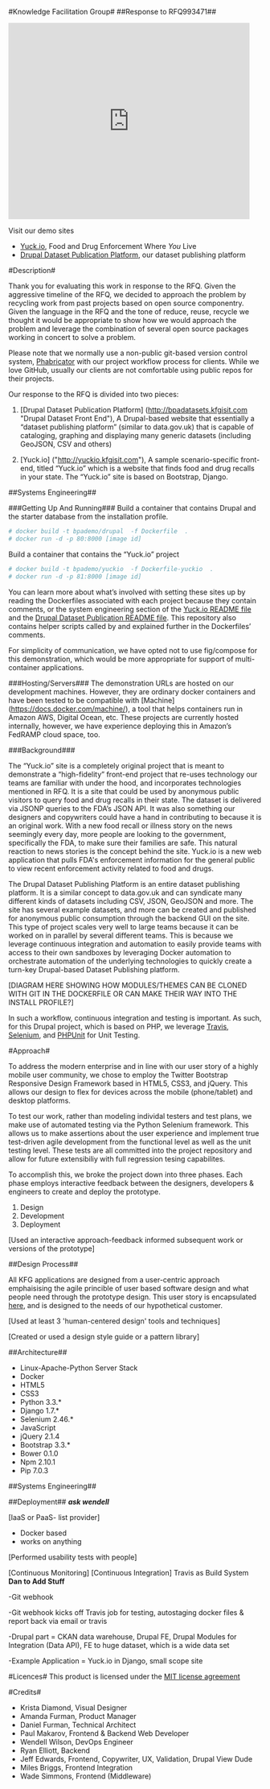 #Knowledge Facilitation Group#
##Response to RFQ993471##

<iframe  title="KFG Video Walkthrough" width="480" height="390" src="http://www.youtube.com/v/f4IEkTLi4hg?html5=1" frameborder="0" allowfullscreen></iframe>

Visit our demo sites 

*	[Yuck.io](http://yuckio.kfgisit.com "demo site"), Food and Drug Enforcement Where *You* Live
* [Drupal Dataset Publication Platform](http://bpadatasets.kfgisit.com "Drupal Dataset"), our dataset publishing platform

#Description#

Thank you for evaluating this work in response to the RFQ. Given the aggressive timeline of the RFQ, we decided to approach the problem by recycling work from past projects based on open source componentry. Given the language in the RFQ and the tone of reduce, reuse, recycle we thought it would be appropriate to show how we would approach the problem and leverage the combination of several open source packages working in concert to solve a problem.
Please note that we normally use a non-public git-based version control system, [Phabricator](http://phabricator.org/ "phabricator") with our project workflow process for clients. While we love GitHub, usually our clients are not comfortable using public repos for their projects. 
Our response to the RFQ is divided into two pieces: 

1.	[Drupal Dataset Publication Platform] (http://bpadatasets.kfgisit.com "Drupal Dataset Front End"),
A Drupal-based website that essentially a “dataset publishing platform” (similar to data.gov.uk) that is capable of cataloging, graphing and displaying many generic datasets (including GeoJSON, CSV and others)
 
2. [Yuck.io] ("http://yuckio.kfgisit.com"), A sample scenario-specific front-end, titled “Yuck.io” which is a website that finds food and drug recalls in your state. The “Yuck.io” site is based on Bootstrap, Django. 

##Systems Engineering##
###Getting Up And Running###Build a container that contains Drupal and the starter database from the installation profile. 

```bash# docker build -t bpademo/drupal  -f Dockerfile  .# docker run -d -p 80:8000 [image id]
```
          Build a container that contains the “Yuck.io” project ```bash# docker build -t bpademo/yuckio  -f Dockerfile-yuckio  .          # docker run -d -p 81:8000 [image id]     
```
       You can learn more about what’s involved with setting these sites up by reading the Dockerfiles associated with each project because they contain comments, or the system engineering section of the [Yuck.io README file](https://github.com/KFGisIT/gsa-bpa-django/blob/master/README.md) and the [Drupal Dataset Publication README file](https://github.com/KFGisIT/gsa-bpa-drupal/blob/master/README.md). This repository also contains helper scripts called by and explained further in the Dockerfiles’ comments. 
For simplicity of communication, we have opted not to use fig/compose for this demonstration, which would be more appropriate for support of multi-container applications.
###Hosting/Servers###The demonstration URLs are hosted on our development machines. However, they are ordinary docker containers and have been tested to be compatible with [Machine] (https://docs.docker.com/machine/), a tool that helps containers run in Amazon AWS, Digital Ocean, etc. These projects are currently hosted internally, however, we have experience deploying this in Amazon’s FedRAMP cloud space, too. 
###Background###
The “Yuck.io” site is a completely original project that is meant to demonstrate a “high-fidelity” front-end project that re-uses technology our teams are familiar with under the hood, and incorporates technologies mentioned in RFQ. It is a site that could be used by anonymous public visitors to query food and drug recalls in their state. The dataset is delivered via JSONP queries to the FDA’s JSON API. It was also something our designers and copywriters could have a hand in contributing to because it is an original work. With a new food recall or illness story on the news seemingly every day, more people are looking to the government, specifically the FDA, to make sure their families are safe. This natural reaction to news stories is the concept behind the site. Yuck.io is a new web application that pulls FDA's enforcement information for the general public to view recent enforcement activity related to food and drugs. The Drupal Dataset Publishing Platform is an entire dataset publishing platform. It is a similar concept to data.gov.uk and can syndicate many different kinds of datasets including CSV, JSON, GeoJSON and more. The site has several example datasets, and more can be created and published for anonymous public consumption through the backend GUI on the site. This type of project scales very well to large teams because it can be worked on in parallel by several different teams. This is because we leverage continuous integration and automation to easily provide teams with access to their own sandboxes by leveraging Docker automation to orchestrate automation of the underlying technologies to quickly create a turn-key Drupal-based Dataset Publishing platform. 
 [DIAGRAM HERE SHOWING HOW MODULES/THEMES CAN BE CLONED WITH GIT IN THE DOCKERFILE OR CAN MAKE THEIR WAY INTO THE INSTALL PROFILE?] 
 In such a workflow, continuous integration and testing is important. As such, for this Drupal project, which is based on PHP, we leverage [Travis](https://travis-ci.org), [Selenium](http://www.seleniumhq.org/), and [PHPUnit](https://phpunit.de/) for Unit Testing.

#Approach#

To address the modern enterprise and in line with our user story of a highly mobile user community, we chose to employ the Twitter Bootstrap Responsive Design Framework based in HTML5, CSS3, and jQuery. This allows our design to flex for devices across the mobile (phone/tablet) and desktop platforms. 

To test our work, rather than modeling individal testers and test plans, we make use of automated testing via the Python Selenium framework. This allows us to make assertions about the user experience and implement true test-driven agile development from the functional level as well as the unit testing level. These tests are all committed into the project repository and allow for future extensibiliy with full regression tesing capabilites.

To accomplish this, we broke the project down into three phases. Each phase employs interactive feedback between the designers, developers & engineers to create and deploy the prototype.

1.	Design
2. 	Development
3. 	Deployment

[Used an interactive approach-feedback informed subsequent work or versions of the prototype]

##Design Process##

All KFG applications are designed from a user-centric approach emphaisising the agile princible of user based software design and what people need through the prototype design. This user story is encapsulated [here](https://github.com/KFGisIT/gsa-bpa-django/blob/master/README.md), and is designed to the needs of our hypothetical customer.

[Used at least 3 'human-centered design' tools and techniques]

[Created or used a design style guide or a pattern library]

##Architecture##
*	Linux-Apache-Python Server Stack
*	Docker
*	HTML5
* 	CSS3
*	Python 3.3.*
*	Django 1.7.*
*	Selenium 2.46.*
*	JavaScript 
*	jQuery 2.1.4
* 	Bootstrap 3.3.*
* 	Bower 0.1.0
*	Npm 2.10.1
*	Pip 7.0.3

##Systems Engineering##
	

##Deployment##
***ask wendell***

[IaaS or PaaS- list provider]

*	Docker based
* 	works on anything

[Performed usability tests with people]

[Continuous Monitoring]
[Continuous Integration]
Travis as Build System
**Dan to Add Stuff**

-Git webhook 

-Git webhook kicks off Travis job for testing, autostaging docker files & report back via email or travis

-Drupal part = CKAN data warehouse, Drupal FE, Drupal Modules for Integration (Data API), FE to huge dataset, which is a wide data set

-Example Application = Yuck.io in Django, small scope site

#Licences#
This product is licensed under the [MIT license agreement](./LICENSE "License")

#Credits#
*  	Krista Diamond, Visual Designer
*	Amanda Furman, Product Manager
* 	Daniel Furman, Technical Architect
*	Paul Makarov, Frontend & Backend Web Developer
* 	Wendell Wilson, DevOps Engineer
*  	Ryan Elliott, Backend
*  	Jeff Edwards, Frontend, Copywriter, UX, Validation, Drupal View Dude
*  	Miles Briggs, Frontend Integration
*	Wade Simmons, Frontend (Middleware)